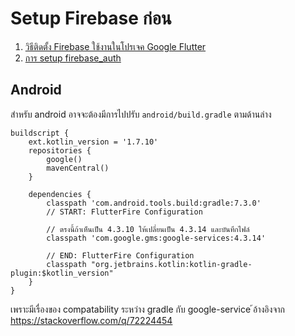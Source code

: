 
# Setup Firebase ก่อน

1. [วิธีติดตั้ง Firebase ใช้งานในโปรเจค Google Flutter](../firebase-firestore/project-setup.md)
2. [การ setup firebase_auth](../firebase-firestore/firebase_auth.md)

## Android 

สำหรับ android อาจจะต้องมีการไปปรับ `android/build.gradle` ตามด้านล่าง 

```
buildscript {
    ext.kotlin_version = '1.7.10'
    repositories {
        google()
        mavenCentral()
    }

    dependencies {
        classpath 'com.android.tools.build:gradle:7.3.0'
        // START: FlutterFire Configuration

        // ตรงนี้ถ้าเห็นเป็น 4.3.10 ให้เปลี่ยนเป็น 4.3.14 และบันทึกไฟล์
        classpath 'com.google.gms:google-services:4.3.14'

        // END: FlutterFire Configuration
        classpath "org.jetbrains.kotlin:kotlin-gradle-plugin:$kotlin_version"
    }
}
```

เพราะมีเรื่องของ compatability ระหว่าง gradle กับ google-service ้อ้างอิงจาก https://stackoverflow.com/q/72224454 
